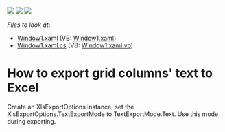 <!-- default badges list -->
![](https://img.shields.io/endpoint?url=https://codecentral.devexpress.com/api/v1/VersionRange/128650378/22.2.2%2B)
[![](https://img.shields.io/badge/Open_in_DevExpress_Support_Center-FF7200?style=flat-square&logo=DevExpress&logoColor=white)](https://supportcenter.devexpress.com/ticket/details/E2585)
[![](https://img.shields.io/badge/📖_How_to_use_DevExpress_Examples-e9f6fc?style=flat-square)](https://docs.devexpress.com/GeneralInformation/403183)
<!-- default badges end -->
<!-- default file list -->
*Files to look at*:

* [Window1.xaml](./CS/FilterCombo/Window1.xaml) (VB: [Window1.xaml](./VB/FilterCombo/Window1.xaml))
* [Window1.xaml.cs](./CS/FilterCombo/Window1.xaml.cs) (VB: [Window1.xaml.vb](./VB/FilterCombo/Window1.xaml.vb))
<!-- default file list end -->
# How to export grid columns' text to Excel


<p>Create an XlsExportOptions instance, set the XlsExportOptions.TextExportMode to TextExportMode.Text. Use this mode during exporting.</p>

<br/>


